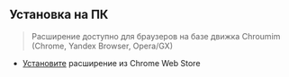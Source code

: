 ## Установка на ПК

> Расширение доступно для браузеров на базе движка Chroumim
> (Chrome, Yandex Browser, Opera/GX)

- [Установите](https://chrome.google.com/webstore/detail/orioks-tweaker/efgdenjhcmladhmbjcmmeobggibfogep) расширение из Chrome Web Store
